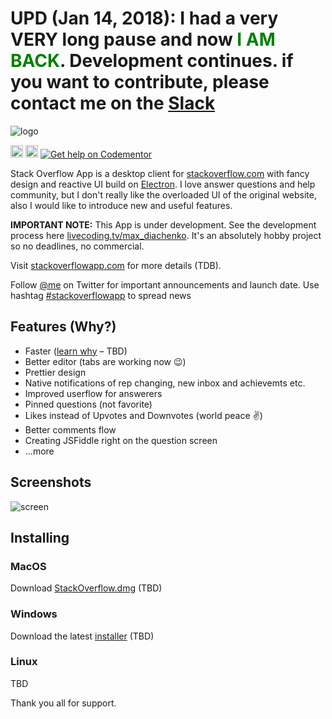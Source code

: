 <h1>UPD (Jan 14, 2018): I had a very VERY long pause and now <span style="color: green">I AM BACK</span>. Development continues. if you want to contribute, please contact me on the  <a href="https://join.slack.com/t/themaximus/shared_invite/enQtMjk4NjE1OTAyNTQ4LTEzNGFmNDMxZjNlOGVhZmFmOWI0NGNmZDM3MGYwYjU1OTNkYTlmZTA0MTYwNzQwY2ViOTQwNWZlODhjNGQ5ODc">Slack</a></h1>

![logo](http://www.freelogovectors.net/wp-content/uploads/2013/06/stackoverflow_logo.jpg)

<a href="https://www.upwork.com/fl/maxdiachenko"><img alt="Hire me at Upwork" src="http://chrisdesigner.co.uk/wp-content/uploads/2016/09/gd-hire-me-u-button.png" height="20px"/></a> 
<a href="https://www.freelancer.com/u/maqsim"><img alt="Hire me at Freelancer" src="https://www.f-cdn.com/assets/img/fl-logo-c555380d.svg" height="20px"/></a>
[![Get help on Codementor](https://cdn.codementor.io/badges/get_help_github.svg)](https://www.codementor.io/max_diachenko?utm_source=github&utm_medium=button&utm_term=max_diachenko&utm_campaign=github) 

Stack Overflow App is a desktop client for [stackoverflow.com]() with fancy design and reactive UI build on [Electron](https://github.com/electron/electron). I love answer questions and help community, but I don't really like the overloaded UI of the original website, also I would like to introduce new and useful features.

**IMPORTANT NOTE:** This App is under development. See the development process here [livecoding.tv/max_diachenko](https://www.livecoding.tv/max_diachenko/). It's an absolutely hobby project so no deadlines, no commercial.

Visit [stackoverflowapp.com]() for more details (TDB).

Follow [@me](twitter.com/max_diachenko) on Twitter for important announcements and launch date. Use hashtag [#stackoverflowapp](https://twitter.com/search?q=%23stackoverflowapp&src=typd) to spread news

## Features (Why?)

- Faster ([learn why]() – TBD)
- Better editor (tabs are working now 😉)
- Prettier design
- Native notifications of rep changing, new inbox and achievemts etc.
- Improved userflow for answerers
- Pinned questions (not favorite)
- Likes instead of Upvotes and Downvotes (world peace ✌️)
- Better comments flow
- Creating JSFiddle right on the question screen
- ...more

## Screenshots
![screen](https://content.screencast.com/users/Maqsim/folders/Jing/media/9b3fe5a9-fd58-40f7-a169-7ec024b74689/00000320.png)

## Installing

### MacOS
Download [StackOverflow.dmg]() (TBD)

### Windows
Download the latest [installer]() (TBD)

### Linux
TBD


Thank you all for support.

